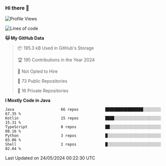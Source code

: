 ### Hi there 👋


<!--START_SECTION:waka-->
![Profile Views](http://img.shields.io/badge/Profile%20Views-0-blue)

![Lines of code](https://img.shields.io/badge/From%20Hello%20World%20I%27ve%20Written-8.3%20million%20lines%20of%20code-blue)

**🐱 My GitHub Data** 

> 📦 195.3 kB Used in GitHub's Storage 
 > 
> 🏆 195 Contributions in the Year 2024
 > 
> 🚫 Not Opted to Hire
 > 
> 📜 73 Public Repositories 
 > 
> 🔑 16 Private Repositories 
 > 
**I Mostly Code in Java** 

```text
Java                     66 repos            █████████████████░░░░░░░░   67.35 % 
Kotlin                   15 repos            ████░░░░░░░░░░░░░░░░░░░░░   15.31 % 
TypeScript               8 repos             ██░░░░░░░░░░░░░░░░░░░░░░░   08.16 % 
Python                   3 repos             █░░░░░░░░░░░░░░░░░░░░░░░░   03.06 % 
Shell                    2 repos             █░░░░░░░░░░░░░░░░░░░░░░░░   02.04 % 
```




 Last Updated on 24/05/2024 00:22:30 UTC
<!--END_SECTION:waka-->
